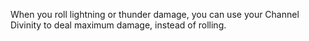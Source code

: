 When you roll lightning or thunder damage, you can use your Channel Divinity to deal maximum damage, instead of rolling.